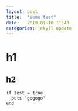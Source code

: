 ```yaml
---
layout: post
title:  "some test"
date:   2019-01-10 11:40
categories: jekyll update
---
```


# h1
## h2
```
if test = true
  puts 'gogogo'
end
```

